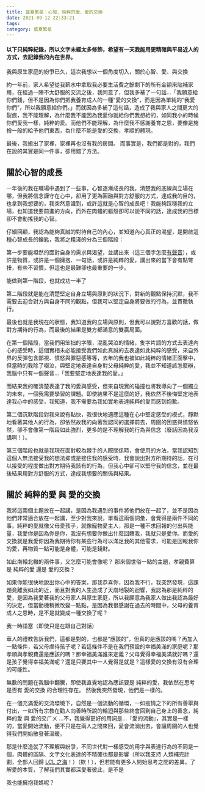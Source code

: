 ```yaml
---
title: 盛夏繁星：心智、純粹的愛、愛的交換
date: 2021-09-12 22:33:21
tags:
category: 盛夏繁星
---
```


#### 以下只純粹紀錄，所以文字未經太多修飾，希望有一天我能用更精確與平易近人的方式，去記錄我的內在世界。

我與原生家庭的紛爭已久，這次我想以一個角度切入，關於心智、愛、與交換

約一年前，家人希望從我薪水中拿取我必要生活費之餘剩下的所有金額來貼補家用，在經過一陣不太舒服的交流之後，我同意了，但我多補了一句話...「我願意給你們錢，但不是因為你們把我養育成人的一種“愛的交換”，而是因為單純的“我愛你們”，所以我願意給你們。」而就因為多補了這句話，造成了我與家人之間更大的裂痕，我不能理解，為什麼我不能因為我愛你就給你們我想給的，如同我小的時候你們愛我一樣，純粹的愛。而他們不能理解，為什麼我不感謝養育之恩，要像是施捨一般的給予他們東西，為什麼不能是愛的交換，孝順的體現。

最後，我搬出了家裡，家裡再也沒有我的房間。
而事實是，我們都是對的，我們在說的其實是同一件事，卻用錯了方法。

## 關於心智的成長

一年後的我在職場中遇到了一些事，心智逐漸成長的我，清楚我的底線與立場在哪，但我將信念謹守在心中，卻用了更為圓融與對方舒服的方式，達成我的目的，也拿到我想要的，我突然意識到，或許這就是心智的成長吧！我能夠踩穩我的立場，也知道我要前進的方向，而外在肉體的軀殼卻可以說不同的話，達成我的目標卻不會動搖我的心智。

仔細回顧，我認為能夠真誠的對待自己的內心，並知道內心真正的渴望，是開啟這種心智成長的鑰匙，我將之粗淺的分為三個階段：

第一步要能坦然的面對自身的需求與渴望，並講出來（這三個字怎麼[有聲音](https://youtu.be/EJ5zqtNir5o?t=36)），或許是物質，或許是一個擁抱、一句話，或許是純粹的愛，講出來的當下會有點彆扭，有些不習慣，但這也是最難卻也最重要的一步。

能做到第一階段，也就成功一半了

第二階段就是能在清楚堅定自身立場與原則的狀況下，對新的觀點保持沉默，我不需要去迎合對方與自身不同的觀點，但我可以堅定自身將要做的行為，並貫徹執行。

最後也就是我現在的狀態，我知道我的立場與原則，但我可以說對方喜歡的話，做對方期待的行為，而最後的結果是雙方都滿意的雙贏局面。

在第一個階段，當我們用笨拙的字眼，混亂哭泣的情緒，隻字片語的方式去表達內心的感受時，這個實相未必能接受我們如此真誠的去表達如此純粹的感受，來自外界的反彈包含鄙視、憤怒與罪惡感等等，去年的我也被如此純粹的情緒正面擊中，但當時的我除了啜泣，與堅定地表達自身對父母純粹的愛，我並不知道該怎麼辦，我腦中只有一個聲音...「我要堅定地表達我的愛。」

而結果我的確清楚表達了我的愛與感受，但來自現實的碰撞也將我導向了一個獨立的未來，一個我需要學習的課題。即使結果不是這麼的好，我依然不後悔堅定地表達我心中的感受，我知道，我不需要為我如實地表達純粹的愛而感到抱歉。

第二個沉默階段對我來說有點快，我很快地適應這種在心中堅定感受的模式，靜默地看著其他人的行為，卻依然故我的向著我認同的選擇前去，周圍的困惑與憤怒依然，卻不會像第一階段如此強烈，更多的是不理解我的行為與信念（廢話因為我沒講啊！）。

第三個階段也就是我現在面對較為棘手的人際關係時，會使用的方法，當我認知到這個人無法接受我的想法抑或是接住我的感受時，我會說出對方所期待的話，在可以接受的程度做出對方期待我該有的行為，但我心中卻可以堅守我的信念，並在最後結果用對方舒服的方式，達成我想要的關係與結果。

## 關於 純粹的愛 與 愛的交換

我將這兩個主題放在一起講，是因為我遇到的事件將他們放在一起了，並不是因為他們非常適合放在一起講，至少對我來說，單看這兩個詞彙，會覺得是兩件不同的事。純粹的愛就像父母愛孩子，就像寵物愛主人，那是一種不求回報的付出與能量，我愛你是因為你是你，我沒有想要你做出什麼回饋我，我就只是愛你。而愛的交換就是我愛你因為我期待你有某些行為可以滿足我的其他需求，可能是回報我你的愛，再物質一點可能是身體，可能是錢財。

如此南轅北轍的兩件事，又怎麼可能會像呢？
那來個世俗一點的主題，孝親費算是 純粹的愛 還是 愛的交換？

如果你能很快地說出你心中的答案，那我恭喜你，因為我不行，我突然發現，這課題竟離我如此的近，而且對我的人生造成了天崩地裂的迴響，我認為那是純粹的愛，是因為我愛著我的父母家人與原生家庭，所以我願意為我家人做出我認為最好的決定，但當動機稍微改變一點點，是因為我很感謝在過去的時間中，父母的養育成人之恩時，是不是就變成一種交換了呢？

我一時語塞（即使只是在跟自己對話）

華人的禮教告訴我們，這都是對的，也都是“應該的”，但真的是應該的嗎？再加入一點條件，若父母虐待孩子呢？若這條件不是在我們預設的幸福美滿的家庭呢？那孝順與孝親費還是應該的嗎？那幸福美滿誰來定義？父母覺得幸福美滿就好嗎？還是孩子覺得幸福美滿呢？還是只要其中一人覺得是就是？這樣愛的交換有沒有合理的可能性。

無數的問題在我腦中翻騰，即使我直覺地認為應該要是 純粹的愛，我依然在思考是否有 愛的交換 的合理性存在。
然後我突然發現，他們是一樣的。

在一個充滿愛的交流環境下，自然是一個流動的循環，一如疫情之下的所有善舉與付出，一如所有宗教在勸人向善時所說的輪迴與那些終會回到自己身上的善念，純粹的愛 與 愛的交ㄏㄨ ...不，我覺得更好的用詞是...『愛的流動』，其實是一樣的，當愛開始流動，便不只是在兩人之間來回，愛會流淌出去，會讓周圍的人也覺得我們開始散發著溫暖。

那是什麼造就了不理解與紛爭，不同世代對一樣感受的用字與表達行為的不同是一個，肉體的區隔、文字文化表達的不精確也都是影響（所以我支持 人類補完計劃，全部人回歸 [LCL 之海](https://zh.wikipedia.org/wiki/%E6%96%B0%E4%B8%96%E7%BA%AA%E7%A6%8F%E9%9F%B3%E6%88%98%E5%A3%AB%E5%90%8D%E8%AF%8D%E5%88%97%E8%A1%A8#LCL%E4%B9%8B%E6%B5%B7)！）（欸！），但若能有更多人開始思考之間的差異，了解愛的本質，了解我們其實都深愛著彼此，是不是

我也能擁抱我媽呢？